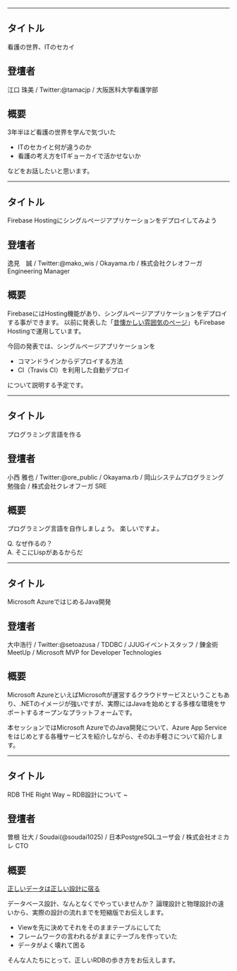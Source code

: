 ***

## タイトル

看護の世界、ITのセカイ

## 登壇者

江口 珠美 / Twitter:@tamacjp / 大阪医科大学看護学部

## 概要

3年半ほど看護の世界を学んで気づいた

* ITのセカイと何が違うのか
* 看護の考え方をITギョーカイで活かせないか

などをお話したいと思います。

***

## タイトル

Firebase Hostingにシングルページアプリケーションをデプロイしてみよう

## 登壇者

逸見　誠 / Twitter:@mako_wis / Okayama.rb / 株式会社クレオフーガ Engineering Manager

## 概要

FirebaseにはHosting機能があり、シングルページアプリケーションをデプロイする事ができます。
以前に発表した「[昔懐かしい雰囲気のページ](https://teijigo-beer-ti.me/)」もFirebase Hostingで運用しています。

今回の発表では、シングルページアプリケーションを

- コマンドラインからデプロイする方法
- CI（Travis CI）を利用した自動デプロイ

について説明する予定です。

***

## タイトル

プログラミング言語を作る

## 登壇者

小西 雅也 / Twitter:@ore_public / Okayama.rb / 岡山システムプログラミング勉強会 / 株式会社クレオフーガ SRE

## 概要

プログラミング言語を自作しましょう。
楽しいですよ。

Q. なぜ作るの？  
A. そこにLispがあるからだ

***

## タイトル

Microsoft AzureではじめるJava開発

## 登壇者

大中浩行 / Twitter:@setoazusa / TDDBC / JJUGイベントスタッフ / 錬金術MeetUp / Microsoft MVP for Developer Technologies

## 概要

Microsoft AzureといえばMicrosoftが運営するクラウドサービスということもあり、.NETのイメージが強いですが、実際にはJavaを始めとする多様な環境をサポートするオープンなプラットフォームです。

本セッションではMicrosoft AzureでのJava開発について、Azure App Serviceをはじめとする各種サービスを紹介しながら、そのお手軽さについて紹介します。

***

## タイトル

RDB THE Right Way ~ RDB設計について ~ 

## 登壇者

曽根 壮大 / Soudai(@soudai1025) / 日本PostgreSQLユーザ会 / 株式会社オミカレ CTO

## 概要

[正しいデータは正しい設計に宿る](https://soudai.hatenablog.com/entry/2018/08/31/222107) 

データベース設計、なんとなくでやっていませんか？
論理設計と物理設計の違いから、実際の設計の流れまでを短縮版でお伝えします。

- Viewを先に決めてそれをそのままテーブルにしてた
- フレームワークの言われるがままにテーブルを作っていた
- データがよく壊れて困る

そんな人たちにとって、正しいRDBの歩き方をお伝えします。
